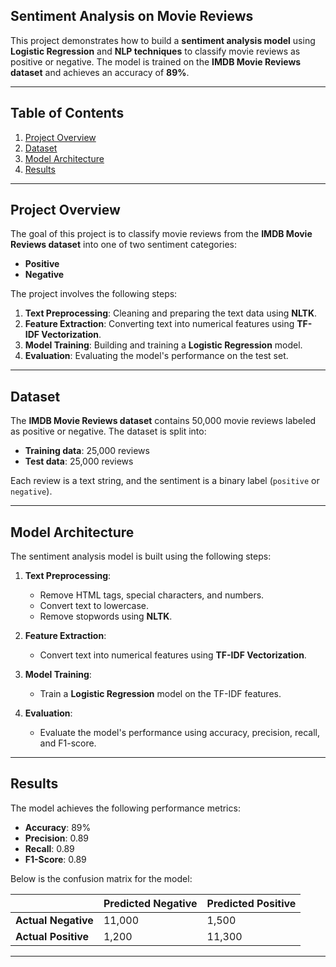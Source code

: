 ## Sentiment Analysis on Movie Reviews

This project demonstrates how to build a **sentiment analysis model** using **Logistic Regression** and **NLP techniques** to classify movie reviews as positive or negative. The model is trained on the **IMDB Movie Reviews dataset** and achieves an accuracy of **89%**.

---

## Table of Contents
1. [Project Overview](#project-overview)
2. [Dataset](#dataset)
3. [Model Architecture](#model-architecture)
4. [Results](#results)

---

## Project Overview
The goal of this project is to classify movie reviews from the **IMDB Movie Reviews dataset** into one of two sentiment categories:
- **Positive**
- **Negative**

The project involves the following steps:
1. **Text Preprocessing**: Cleaning and preparing the text data using **NLTK**.
2. **Feature Extraction**: Converting text into numerical features using **TF-IDF Vectorization**.
3. **Model Training**: Building and training a **Logistic Regression** model.
4. **Evaluation**: Evaluating the model's performance on the test set.

---

## Dataset
The **IMDB Movie Reviews dataset** contains 50,000 movie reviews labeled as positive or negative. The dataset is split into:
- **Training data**: 25,000 reviews
- **Test data**: 25,000 reviews

Each review is a text string, and the sentiment is a binary label (`positive` or `negative`).

---

## Model Architecture
The sentiment analysis model is built using the following steps:

1. **Text Preprocessing**:
   - Remove HTML tags, special characters, and numbers.
   - Convert text to lowercase.
   - Remove stopwords using **NLTK**.

2. **Feature Extraction**:
   - Convert text into numerical features using **TF-IDF Vectorization**.

3. **Model Training**:
   - Train a **Logistic Regression** model on the TF-IDF features.

4. **Evaluation**:
   - Evaluate the model's performance using accuracy, precision, recall, and F1-score.

---

## Results
The model achieves the following performance metrics:
- **Accuracy**: 89%
- **Precision**: 0.89
- **Recall**: 0.89
- **F1-Score**: 0.89

Below is the confusion matrix for the model:

|                | Predicted Negative | Predicted Positive |
|----------------|-------------------|-------------------|
| **Actual Negative** | 11,000            | 1,500             |
| **Actual Positive** | 1,200             | 11,300            |

---
